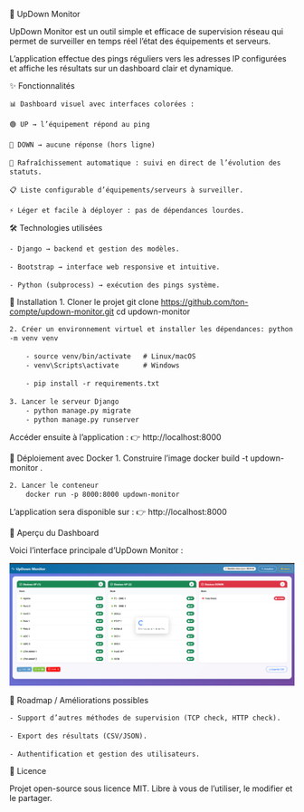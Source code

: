 🚦 UpDown Monitor

UpDown Monitor est un outil simple et efficace de supervision réseau qui permet de surveiller en temps réel l’état des équipements et serveurs.

L’application effectue des pings réguliers vers les adresses IP configurées et affiche les résultats sur un dashboard clair et dynamique.

✨ Fonctionnalités

    📊 Dashboard visuel avec interfaces colorées :

    🟢 UP → l’équipement répond au ping

    🔴 DOWN → aucune réponse (hors ligne)

    🔄 Rafraîchissement automatique : suivi en direct de l’évolution des statuts.

    📋 Liste configurable d’équipements/serveurs à surveiller.

    ⚡ Léger et facile à déployer : pas de dépendances lourdes.

🛠️ Technologies utilisées

    - Django → backend et gestion des modèles.

    - Bootstrap → interface web responsive et intuitive.

    - Python (subprocess) → exécution des pings système.

🚀 Installation
    1. Cloner le projet
        git clone https://github.com/ton-compte/updown-monitor.git
        cd updown-monitor

    2. Créer un environnement virtuel et installer les dépendances: python -m venv venv

        - source venv/bin/activate   # Linux/macOS
        - venv\Scripts\activate      # Windows

        - pip install -r requirements.txt

    3. Lancer le serveur Django
        - python manage.py migrate
        - python manage.py runserver


Accéder ensuite à l’application :
👉 http://localhost:8000

🐳 Déploiement avec Docker
    1. Construire l’image
        docker build -t updown-monitor .

    2. Lancer le conteneur
        docker run -p 8000:8000 updown-monitor


L’application sera disponible sur :
👉 http://localhost:8000

📸 Aperçu du Dashboard

Voici l’interface principale d’UpDown Monitor :

![Dashboard UpDown Monitor](docs/dashboard.png)


📌 Roadmap / Améliorations possibles

    - Support d’autres méthodes de supervision (TCP check, HTTP check).

    - Export des résultats (CSV/JSON).

    - Authentification et gestion des utilisateurs.

📄 Licence

Projet open-source sous licence MIT.
Libre à vous de l’utiliser, le modifier et le partager.